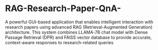 # RAG-Research-Paper-QnA-
A powerful GUI-based application that enables intelligent interaction with research papers using advanced RAG (Retrieval-Augmented Generation) architecture. This system combines LLAMA-7B chat model with Dense Passage Retrieval (DPR) and FAISS vector database to provide accurate, context-aware responses to research-related queries
